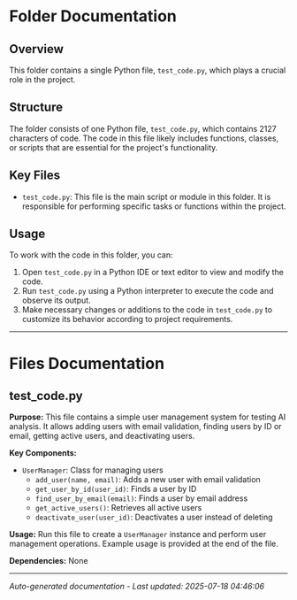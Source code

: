 # Folder Documentation

## Overview
This folder contains a single Python file, `test_code.py`, which plays a crucial role in the project.

## Structure
The folder consists of one Python file, `test_code.py`, which contains 2127 characters of code. The code in this file likely includes functions, classes, or scripts that are essential for the project's functionality.

## Key Files
- `test_code.py`: This file is the main script or module in this folder. It is responsible for performing specific tasks or functions within the project.

## Usage
To work with the code in this folder, you can:
1. Open `test_code.py` in a Python IDE or text editor to view and modify the code.
2. Run `test_code.py` using a Python interpreter to execute the code and observe its output.
3. Make necessary changes or additions to the code in `test_code.py` to customize its behavior according to project requirements.

---

# Files Documentation

## test_code.py

**Purpose:** This file contains a simple user management system for testing AI analysis. It allows adding users with email validation, finding users by ID or email, getting active users, and deactivating users.

**Key Components:**
- `UserManager`: Class for managing users
  - `add_user(name, email)`: Adds a new user with email validation
  - `get_user_by_id(user_id)`: Finds a user by ID
  - `find_user_by_email(email)`: Finds a user by email address
  - `get_active_users()`: Retrieves all active users
  - `deactivate_user(user_id)`: Deactivates a user instead of deleting

**Usage:** Run this file to create a `UserManager` instance and perform user management operations. Example usage is provided at the end of the file.

**Dependencies:** None

---
*Auto-generated documentation - Last updated: 2025-07-18 04:46:06*
